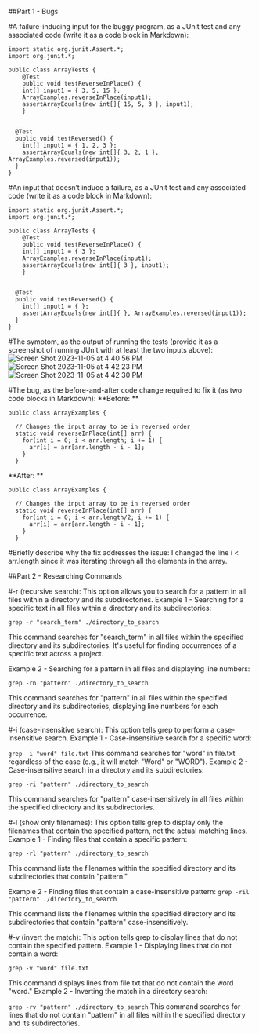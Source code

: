 ##Part 1 - Bugs

#A failure-inducing input for the buggy program, as a JUnit test and any associated code (write it as a code block in Markdown):
```
import static org.junit.Assert.*;
import org.junit.*;

public class ArrayTests {
	@Test 
	public void testReverseInPlace() {
    int[] input1 = { 3, 5, 15 };
    ArrayExamples.reverseInPlace(input1);
    assertArrayEquals(new int[]{ 15, 5, 3 }, input1);
	}


  @Test
  public void testReversed() {
    int[] input1 = { 1, 2, 3 };
    assertArrayEquals(new int[]{ 3, 2, 1 }, ArrayExamples.reversed(input1));
  }
}
```

#An input that doesn’t induce a failure, as a JUnit test and any associated code (write it as a code block in Markdown):
```
import static org.junit.Assert.*;
import org.junit.*;

public class ArrayTests {
	@Test 
	public void testReverseInPlace() {
    int[] input1 = { 3 };
    ArrayExamples.reverseInPlace(input1);
    assertArrayEquals(new int[]{ 3 }, input1);
	}


  @Test
  public void testReversed() {
    int[] input1 = { };
    assertArrayEquals(new int[]{ }, ArrayExamples.reversed(input1));
  }
}
```

#The symptom, as the output of running the tests (provide it as a screenshot of running JUnit with at least the two inputs above):
![Screen Shot 2023-11-05 at 4 40 56 PM](https://github.com/Naweidh/cse15l-lab-reports/assets/146774867/b2525e98-4ba4-44ce-a513-06b514d3b3c8)
![Screen Shot 2023-11-05 at 4 42 23 PM](https://github.com/Naweidh/cse15l-lab-reports/assets/146774867/b94f3028-ab43-4cec-a38f-220e246deb5e)
![Screen Shot 2023-11-05 at 4 42 30 PM](https://github.com/Naweidh/cse15l-lab-reports/assets/146774867/5b872dd2-2080-4fac-b374-8f162166d076)


#The bug, as the before-and-after code change required to fix it (as two code blocks in Markdown):
**Before: **
```
public class ArrayExamples {

  // Changes the input array to be in reversed order
  static void reverseInPlace(int[] arr) {
    for(int i = 0; i < arr.length; i += 1) {
      arr[i] = arr[arr.length - i - 1];
    }
  }
```
**After: **
```
public class ArrayExamples {

  // Changes the input array to be in reversed order
  static void reverseInPlace(int[] arr) {
    for(int i = 0; i < arr.length/2; i += 1) {
      arr[i] = arr[arr.length - i - 1];
    }
  }
```
#Briefly describe why the fix addresses the issue:
I changed the line i < arr.length since it was iterating through all the elements in the array. 

##Part 2 - Researching Commands

#-r (recursive search): This option allows you to search for a pattern in all files within a directory and its subdirectories.
Example 1 - Searching for a specific text in all files within a directory and its subdirectories:
```
grep -r "search_term" ./directory_to_search
```
This command searches for "search_term" in all files within the specified directory and its subdirectories. It's useful for finding occurrences of a specific text across a project.

Example 2 - Searching for a pattern in all files and displaying line numbers:
```
grep -rn "pattern" ./directory_to_search
```
This command searches for "pattern" in all files within the specified directory and its subdirectories, displaying line numbers for each occurrence.

#-i (case-insensitive search): This option tells grep to perform a case-insensitive search.
Example 1 - Case-insensitive search for a specific word:

```grep -i "word" file.txt```
This command searches for "word" in file.txt regardless of the case (e.g., it will match "Word" or "WORD").
Example 2 - Case-insensitive search in a directory and its subdirectories:

```grep -ri "pattern" ./directory_to_search```

This command searches for "pattern" case-insensitively in all files within the specified directory and its subdirectories.

#-l (show only filenames): This option tells grep to display only the filenames that contain the specified pattern, not the actual matching lines.
Example 1 - Finding files that contain a specific pattern:

```grep -rl "pattern" ./directory_to_search```

This command lists the filenames within the specified directory and its subdirectories that contain "pattern."

Example 2 - Finding files that contain a case-insensitive pattern:
```grep -ril "pattern" ./directory_to_search```

This command lists the filenames within the specified directory and its subdirectories that contain "pattern" case-insensitively.

#-v (invert the match): This option tells grep to display lines that do not contain the specified pattern.
Example 1 - Displaying lines that do not contain a word:

```grep -v "word" file.txt```

This command displays lines from file.txt that do not contain the word "word."
Example 2 - Inverting the match in a directory search:

```grep -rv "pattern" ./directory_to_search```
This command searches for lines that do not contain "pattern" in all files within the specified directory and its subdirectories.

